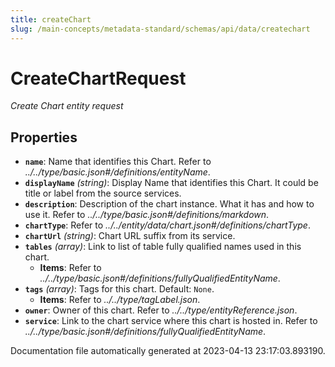 ```yaml
---
title: createChart
slug: /main-concepts/metadata-standard/schemas/api/data/createchart
---
```


# CreateChartRequest

*Create Chart entity request*

## Properties

- **`name`**: Name that identifies this Chart. Refer to *../../type/basic.json#/definitions/entityName*.
- **`displayName`** *(string)*: Display Name that identifies this Chart. It could be title or label from the source services.
- **`description`**: Description of the chart instance. What it has and how to use it. Refer to *../../type/basic.json#/definitions/markdown*.
- **`chartType`**: Refer to *../../entity/data/chart.json#/definitions/chartType*.
- **`chartUrl`** *(string)*: Chart URL suffix from its service.
- **`tables`** *(array)*: Link to list of table fully qualified names used in this chart.
  - **Items**: Refer to *../../type/basic.json#/definitions/fullyQualifiedEntityName*.
- **`tags`** *(array)*: Tags for this chart. Default: `None`.
  - **Items**: Refer to *../../type/tagLabel.json*.
- **`owner`**: Owner of this chart. Refer to *../../type/entityReference.json*.
- **`service`**: Link to the chart service where this chart is hosted in. Refer to *../../type/basic.json#/definitions/fullyQualifiedEntityName*.


Documentation file automatically generated at 2023-04-13 23:17:03.893190.
